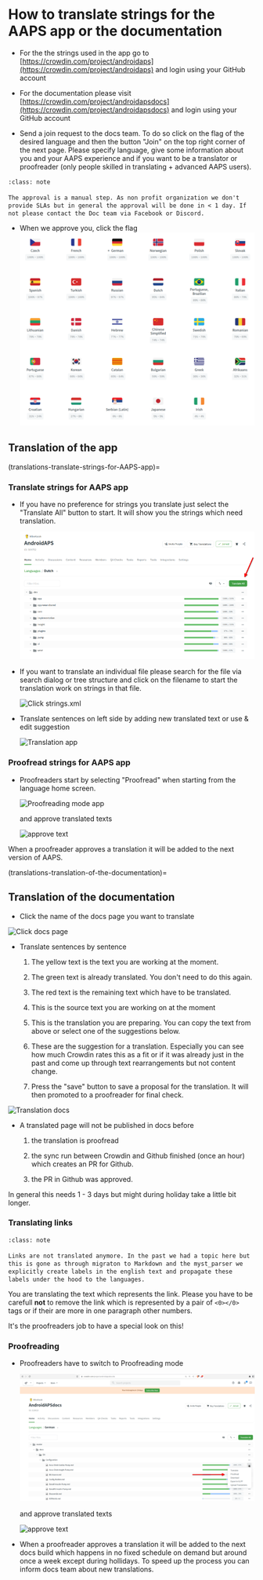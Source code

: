 # How to translate strings for the AAPS app or the documentation

* For the the strings used in the app go to [https://crowdin.com/project/androidaps](https://crowdin.com/project/androidaps) and login using your GitHub account
* For the documentation please visit [https://crowdin.com/project/androidapsdocs](https://crowdin.com/project/androidapsdocs) and login using your GitHub account

* Send a join request to the docs team. To do so click on the flag of the desired language and then the button "Join" on the top right corner of the next page. Please specify language, give some information about you and your AAPS experience and if you want to be a translator or proofreader (only people skilled in translating + advanced AAPS users).

```{admonition} Time for Approval
:class: note

The approval is a manual step. As non profit organization we don't provide SLAs but in general the approval will be done in < 1 day. If not please contact the Doc team via Facebook or Discord.
```

* When we approve you, click the flag ![When we approve you, click the flag](../images/translation_flags.png)

## Translation of the app

(translations-translate-strings-for-AAPS-app)=
### Translate strings for AAPS app

* If you have no preference for strings you translate just select the "Translate All" button to start. It will show you the strings which need translation.

   ![Click translate all](../images/translations-click-translate-all.png)

* If you want to translate an individual file please search for the file via search dialog or tree structure and click on the filename to start the translation work on strings in that file.

   ![Click strings.xml](../images/translations-click-strings.png)

* Translate sentences on left side by adding new translated text or use & edit suggestion

   ![Translation app](../images/translations-translate.png)


### Proofread strings for AAPS app

* Proofreaders start by selecting "Proofread" when starting from the language home screen.

   ![Proofreading mode app](../images/translations-proofreading-mode.png)


  and approve translated texts

   ![approve text](../images/translations-proofreading.png)

When a proofreader approves a translation it will be added to the next version of AAPS.

(translations-translation-of-the-documentation)=
## Translation of the documentation

* Click the name of the docs page you want to translate

![Click docs page](../images/translation_WikiPage.png)


* Translate sentences by sentence

    1. The yellow text is the text you are working at the moment.

    1. The green text is already translated. You don't need to do this again.

    1. The red text is the remaining text which have to be translated.

    1. This is the source text you are working on at the moment

    1. This is the translation you are preparing. You can copy the text from above or select one of the suggestions below.

    1. These are the suggestion for a translation. Especially you can see how much Crowdin rates this as a fit or if it was already just in the past and come up through text rearrangements but not content change.
    1. Press the "save" button to save a proposal for the translation. It will then promoted to a proofreader for final check.

![Translation docs](../images/translation_WikiTranslate.png)

* A translated page will not be published in docs before

    1. the translation is proofread

    1. the sync run between Crowdin and Github finished (once an hour) which creates an PR for Github.

    1. the PR in Github was approved.

In general this needs 1 - 3 days but might during holiday take a little bit longer.

### Translating links

```{admonition} Links are not translated anymore
:class: note

Links are not translated anymore. In the past we had a topic here but this is gone as through migraton to Markdown and the myst_parser we explicitly create labels in the english text and propagate these labels under the hood to the languages.

```

You are translating the text which represents the link. Please you have to be carefull **not** to remove the link which is represented by a pair of `<0></0>` tags or if their are more in one paragraph other numbers.

It's the proofreaders job to have a special look on this!

### Proofreading

* Proofreaders have to switch to Proofreading mode

   ![Proofreading mode docs](../images/translation_WikiProofreadingmode.png)


  and approve translated texts

   ![approve text](../images/translations-proofreading.png)

* When a proofreader approves a translation it will be added to the next docs build which happens in no fixed schedule on demand but around once a week except during hollidays. To speed up the process you can inform docs team about new translations.
